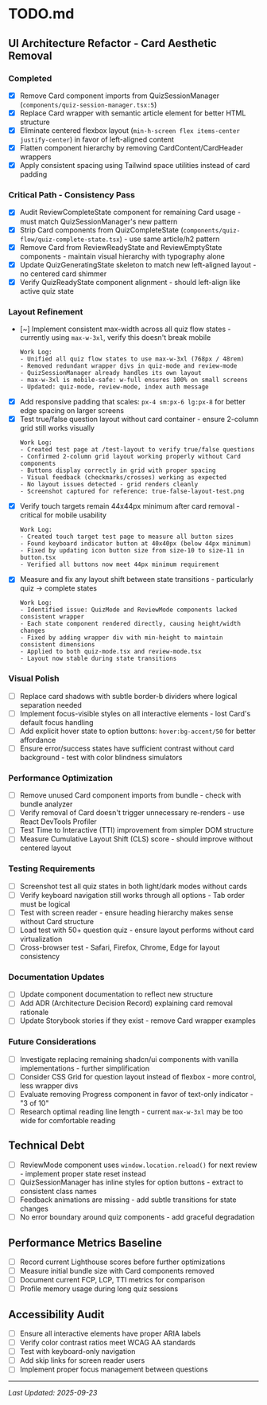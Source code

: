 # TODO.md

## UI Architecture Refactor - Card Aesthetic Removal

### Completed
- [x] Remove Card component imports from QuizSessionManager (`components/quiz-session-manager.tsx:5`)
- [x] Replace Card wrapper with semantic article element for better HTML structure
- [x] Eliminate centered flexbox layout (`min-h-screen flex items-center justify-center`) in favor of left-aligned content
- [x] Flatten component hierarchy by removing CardContent/CardHeader wrappers
- [x] Apply consistent spacing using Tailwind space utilities instead of card padding

### Critical Path - Consistency Pass
- [x] Audit ReviewCompleteState component for remaining Card usage - must match QuizSessionManager's new pattern
- [x] Strip Card components from QuizCompleteState (`components/quiz-flow/quiz-complete-state.tsx`) - use same article/h2 pattern
- [x] Remove Card from ReviewReadyState and ReviewEmptyState components - maintain visual hierarchy with typography alone
- [x] Update QuizGeneratingState skeleton to match new left-aligned layout - no centered card shimmer
- [x] Verify QuizReadyState component alignment - should left-align like active quiz state

### Layout Refinement
- [~] Implement consistent max-width across all quiz flow states - currently using `max-w-3xl`, verify this doesn't break mobile
  ```
  Work Log:
  - Unified all quiz flow states to use max-w-3xl (768px / 48rem)
  - Removed redundant wrapper divs in quiz-mode and review-mode
  - QuizSessionManager already handles its own layout
  - max-w-3xl is mobile-safe: w-full ensures 100% on small screens
  - Updated: quiz-mode, review-mode, index auth message
  ```
- [x] Add responsive padding that scales: `px-4 sm:px-6 lg:px-8` for better edge spacing on larger screens
- [x] Test true/false question layout without card container - ensure 2-column grid still works visually
  ```
  Work Log:
  - Created test page at /test-layout to verify true/false questions
  - Confirmed 2-column grid layout working properly without Card components
  - Buttons display correctly in grid with proper spacing
  - Visual feedback (checkmarks/crosses) working as expected
  - No layout issues detected - grid renders cleanly
  - Screenshot captured for reference: true-false-layout-test.png
  ```
- [x] Verify touch targets remain 44x44px minimum after card removal - critical for mobile usability
  ```
  Work Log:
  - Created touch target test page to measure all button sizes
  - Found keyboard indicator button at 40x40px (below 44px minimum)
  - Fixed by updating icon button size from size-10 to size-11 in button.tsx
  - Verified all buttons now meet 44px minimum requirement
  ```
- [x] Measure and fix any layout shift between state transitions - particularly quiz -> complete states
  ```
  Work Log:
  - Identified issue: QuizMode and ReviewMode components lacked consistent wrapper
  - Each state component rendered directly, causing height/width changes
  - Fixed by adding wrapper div with min-height to maintain consistent dimensions
  - Applied to both quiz-mode.tsx and review-mode.tsx
  - Layout now stable during state transitions
  ```

### Visual Polish
- [ ] Replace card shadows with subtle border-b dividers where logical separation needed
- [ ] Implement focus-visible styles on all interactive elements - lost Card's default focus handling
- [ ] Add explicit hover state to option buttons: `hover:bg-accent/50` for better affordance
- [ ] Ensure error/success states have sufficient contrast without card background - test with color blindness simulators

### Performance Optimization
- [ ] Remove unused Card component imports from bundle - check with bundle analyzer
- [ ] Verify removal of Card doesn't trigger unnecessary re-renders - use React DevTools Profiler
- [ ] Test Time to Interactive (TTI) improvement from simpler DOM structure
- [ ] Measure Cumulative Layout Shift (CLS) score - should improve without centered layout

### Testing Requirements
- [ ] Screenshot test all quiz states in both light/dark modes without cards
- [ ] Verify keyboard navigation still works through all options - Tab order must be logical
- [ ] Test with screen reader - ensure heading hierarchy makes sense without Card structure
- [ ] Load test with 50+ question quiz - ensure layout performs without card virtualization
- [ ] Cross-browser test - Safari, Firefox, Chrome, Edge for layout consistency

### Documentation Updates
- [ ] Update component documentation to reflect new structure
- [ ] Add ADR (Architecture Decision Record) explaining card removal rationale
- [ ] Update Storybook stories if they exist - remove Card wrapper examples

### Future Considerations
- [ ] Investigate replacing remaining shadcn/ui components with vanilla implementations - further simplification
- [ ] Consider CSS Grid for question layout instead of flexbox - more control, less wrapper divs
- [ ] Evaluate removing Progress component in favor of text-only indicator - "3 of 10"
- [ ] Research optimal reading line length - current `max-w-3xl` may be too wide for comfortable reading

## Technical Debt
- [ ] ReviewMode component uses `window.location.reload()` for next review - implement proper state reset instead
- [ ] QuizSessionManager has inline styles for option buttons - extract to consistent class names
- [ ] Feedback animations are missing - add subtle transitions for state changes
- [ ] No error boundary around quiz components - add graceful degradation

## Performance Metrics Baseline
- [ ] Record current Lighthouse scores before further optimizations
- [ ] Measure initial bundle size with Card components removed
- [ ] Document current FCP, LCP, TTI metrics for comparison
- [ ] Profile memory usage during long quiz sessions

## Accessibility Audit
- [ ] Ensure all interactive elements have proper ARIA labels
- [ ] Verify color contrast ratios meet WCAG AA standards
- [ ] Test with keyboard-only navigation
- [ ] Add skip links for screen reader users
- [ ] Implement proper focus management between questions

---
*Last Updated: 2025-09-23*